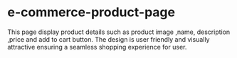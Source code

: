 # e-commerce-product-page
This page display product details such as product image ,name, description ,price and add to cart button. The design is user friendly and visually attractive ensuring a seamless shopping experience for user.
